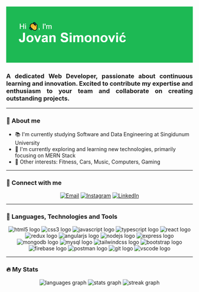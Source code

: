 ![Banner Image](https://github.com/jovansimonovic/jovansimonovic/blob/main/header.png)

<h3 align="justify">
  A dedicated Web Developer, passionate about continuous learning and innovation. Excited to contribute my expertise and enthusiasm to your team and collaborate on creating outstanding projects.
</h3>

<hr />

<h3>🧑 About me</h3>

* 📚 I'm currently studying Software and Data Engineering at Singidunum University
* 🌱 I'm currently exploring and learning new technologies, primarily focusing on MERN Stack
* 💚 Other interests: Fitness, Cars, Music, Computers, Gaming

<hr />

<h3>🤝 Connect with me</h3>

<div align="center">
  
  [![Email](https://img.shields.io/badge/Email-D14836?style=for-the-badge&logo=gmail&logoColor=white)](mailto:jovan.simonovic02@gmail.com)
  [![Instagram](https://img.shields.io/badge/Instagram-%23E4405F.svg?style=for-the-badge&logo=instagram&logoColor=white)](https://instagram.com/jocaxd)
  [![LinkedIn](https://img.shields.io/badge/LinkedIn-%230077B5.svg?style=for-the-badge&logo=linkedin&logoColor=white)](https://www.linkedin.com/in/jovan-simonović-532498267)

</div>

<hr />

<h3>🧰 Languages, Technologies and Tools</h3>

<div align="center">
  <img src="https://skillicons.dev/icons?i=html" height="40" alt="html5 logo"  />
  <img src="https://skillicons.dev/icons?i=css" height="40" alt="css3 logo"  />
  <img src="https://skillicons.dev/icons?i=js" height="40" alt="javascript logo"  />
  <img src="https://skillicons.dev/icons?i=ts" height="40" alt="typescript logo"  />
  <img src="https://skillicons.dev/icons?i=react" height="40" alt="react logo"  />
  <img src="https://skillicons.dev/icons?i=redux" height="40" alt="redux logo"  />
  <img src="https://skillicons.dev/icons?i=angular" height="40" alt="angularjs logo"  />
  <img src="https://skillicons.dev/icons?i=nodejs" height="40" alt="nodejs logo"  />
  <img src="https://skillicons.dev/icons?i=express" height="40" alt="express logo"  />
  <img src="https://skillicons.dev/icons?i=mongodb" height="40" alt="mongodb logo"  />
  <img src="https://skillicons.dev/icons?i=mysql" height="40" alt="mysql logo"  />
  <img src="https://skillicons.dev/icons?i=tailwind" height="40" alt="tailwindcss logo"  />
  <img src="https://skillicons.dev/icons?i=bootstrap" height="40" alt="bootstrap logo"  />
  <img src="https://skillicons.dev/icons?i=firebase" height="40" alt="firebase logo"  />
  <img src="https://skillicons.dev/icons?i=postman" height="40" alt="postman logo"  />
  <img src="https://skillicons.dev/icons?i=git" height="40" alt="git logo"  />
  <img src="https://skillicons.dev/icons?i=vscode" height="40" alt="vscode logo" />
</div>

<hr />

<h3>🔥 My Stats</h3>
<div align="center">
  <img src="https://github-readme-stats.vercel.app/api/top-langs?username=jovansimonovic&locale=en&hide_title=false&layout=compact&card_width=320&langs_count=3&theme=github_dark&hide_border=true&order=1" height="170" alt="languages graph"  />
  <img src="https://github-readme-stats.vercel.app/api?username=jovansimonovic&hide_title=true&hide_rank=false&show_icons=true&include_all_commits=false&count_private=true&disable_animations=true&locale=en&theme=github_dark&hide_border=true&order=2" height="170" alt="stats graph"  />
  <img src="https://streak-stats.demolab.com?user=jovansimonovic&locale=en&mode=daily&theme=github_dark&hide_border=true&order=3" height="250" alt="streak graph"  />
</div>
